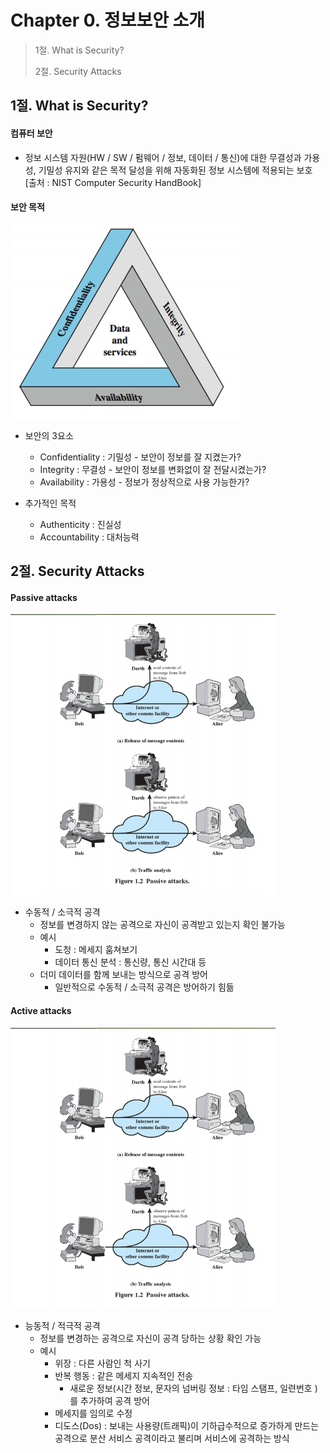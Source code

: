 #  Chapter 0. 정보보안 소개
> 1절. What is Security?
> 
> 2절. Security Attacks

## 1절. What is Security?
#### 컴퓨터 보안
* 정보 시스템 자원(HW / SW / 펌웨어 / 정보, 데이터 / 통신)에 대한 무결성과 가용성, 기밀성 유지와 같은 목적 달성을 위해 자동화된 정보 시스템에 적용되는 보호   
[출처 : NIST Computer Security HandBook]

#### 보안 목적
![CIA](https://github.com/BangYunseo/TIL/blob/main/Security/InformationSecurity/Image/ch00/CIA.PNG)

* 보안의 3요소
    * Confidentiality : 기밀성 - 보안이 정보를 잘 지켰는가?
    * Integrity : 무결성 - 보안이 정보를 변화없이 잘 전달시켰는가?
    * Availability : 가용성 - 정보가 정상적으로 사용 가능한가?

* 추가적인 목적
    * Authenticity : 진실성
    * Accountability : 대처능력

## 2절. Security Attacks
#### Passive attacks

![PA](https://github.com/BangYunseo/TIL/blob/main/Security/InformationSecurity/Image/ch00/PA.PNG)

* 수동적 / 소극적 공격
    * 정보를 변경하지 않는 공격으로 자신이 공격받고 있는지 확인 불가능
    * 예시
        * 도청 : 메세지 훔쳐보기
        * 데이터 통신 분석 : 통신량, 통신 시간대 등
    * 더미 데이터를 함께 보내는 방식으로 공격 방어
        * 일반적으로 수동적 / 소극적 공격은 방어하기 힘듦

#### Active attacks

![AA](https://github.com/BangYunseo/TIL/blob/main/Security/InformationSecurity/Image/ch00/PA.PNG)

* 능동적 / 적극적 공격
    * 정보를 변경하는 공격으로 자신이 공격 당하는 상황 확인 가능
    * 예시
        * 위장 : 다른 사람인 척 사기
        * 반복 행동 : 같은 메세지 지속적인 전송
            * 새로운 정보(시간 정보, 문자의 넘버링 정보 : 타임 스탬프, 일련번호 )를 추가하여 공격 방어
        * 메세지를 임의로 수정
        * 디도스(Dos) : 보내는 사용량(트래픽)이 기하급수적으로 증가하게 만드는 공격으로 분산 서비스 공격이라고 불리며 서비스에 공격하는 방식